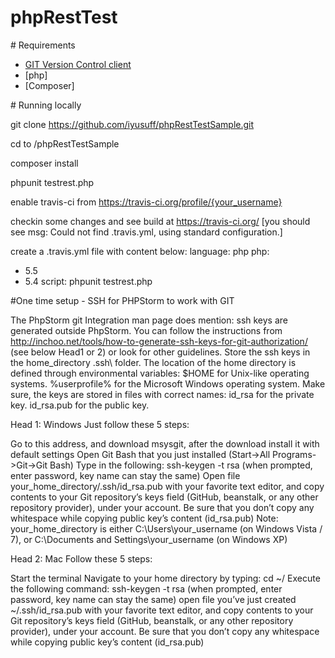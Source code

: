 # phpRestTest

<a name="Requirements" />
# Requirements

* [GIT Version Control client](https://git-scm.com/)
* [php]
* [Composer]

<a name="running-locally" />
# Running locally

git clone https://github.com/iyusuff/phpRestTestSample.git

cd to /phpRestTestSample

composer install

phpunit testrest.php

enable travis-ci from https://travis-ci.org/profile/{your_username}

checkin some changes and see build at https://travis-ci.org/ [you should see msg: Could not find .travis.yml, using standard configuration.]

create a .travis.yml file with content below:
language: php
php:
- 5.5
- 5.4
script: phpunit testrest.php


<a name="Tips" />
#One time setup - SSH for PHPStorm to work with GIT

The PhpStorm git Integration man page does mention:
ssh keys are generated outside PhpStorm. You can follow the instructions from http://inchoo.net/tools/how-to-generate-ssh-keys-for-git-authorization/ (see below Head1 or 2) or look for other guidelines.
Store the ssh keys in the home_directory \.ssh\ folder. The location of the home directory is defined through environmental variables:
$HOME for Unix-like operating systems.
%userprofile% for the Microsoft Windows operating system.
Make sure, the keys are stored in files with correct names:
id_rsa for the private key.
id_rsa.pub for the public key.

Head 1: Windows
Just follow these 5 steps:

Go to this address, and download msysgit, after the download install it with default settings
Open Git Bash that you just installed (Start->All Programs->Git->Git Bash)
Type in the following: ssh-keygen -t rsa (when prompted, enter password, key name can stay the same)
Open file your_home_directory/.ssh/id_rsa.pub with your favorite text editor, and copy contents to your Git repository’s keys field (GitHub, beanstalk, or any other repository provider), under your account.
Be sure that you don’t copy any whitespace while copying public key’s content (id_rsa.pub)
Note: your_home_directory is either C:\Users\your_username (on Windows Vista / 7), or C:\Documents and Settings\your_username (on Windows XP)

Head 2: Mac
Follow these 5 steps:

Start the terminal
Navigate to your home directory by typing: cd ~/
Execute the following command: ssh-keygen -t rsa (when prompted, enter password, key name can stay the same)
open file you’ve just created ~/.ssh/id_rsa.pub with your favorite text editor, and copy contents to your Git repository’s keys field (GitHub, beanstalk, or any other repository provider), under your account.
Be sure that you don’t copy any whitespace while copying public key’s content (id_rsa.pub)
